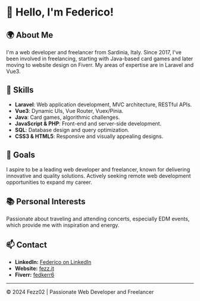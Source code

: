 # 👋 Hello, I'm Federico!

## 🌍 About Me
I'm a web developer and freelancer from Sardinia, Italy. Since 2017, I've been involved in freelancing, starting with Java-based card games and later moving to website design on Fiverr. My areas of expertise are in Laravel and Vue3.

## 🚀 Skills
- **Laravel**: Web application development, MVC architecture, RESTful APIs.
- **Vue3**: Dynamic UIs, Vue Router, Vuex/Pinia.
- **Java**: Card games, algorithmic challenges.
- **JavaScript & PHP**: Front-end and server-side development.
- **SQL**: Database design and query optimization.
- **CSS3 & HTML5**: Responsive and visually appealing designs.

## 🎯 Goals
I aspire to be a leading web developer and freelancer, known for delivering innovative and quality solutions. Actively seeking remote web development opportunities to expand my career.

## 📚 Personal Interests
Passionate about traveling and attending concerts, especially EDM events, which provide me with inspiration and energy.

## 📫 Contact
- **LinkedIn:** [Federico on LinkedIn](https://www.linkedin.com/in/federico-palcich/)
- **Website:** [fezz.it](https://www.fezz.it)
- **Fiverr:** [fedkerr6](https://www.fiverr.com/fedkerr6)

---

© 2024 Fezz02 | Passionate Web Developer and Freelancer
